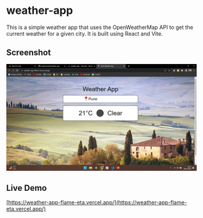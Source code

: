 # weather-app

This is a simple weather app that uses the OpenWeatherMap API to get the current weather for a given city. It is built using React and Vite.

## Screenshot

<img src= "./client/src/assets/demo.png">

## Live Demo

[https://weather-app-flame-eta.vercel.app/](https://weather-app-flame-eta.vercel.app/)
